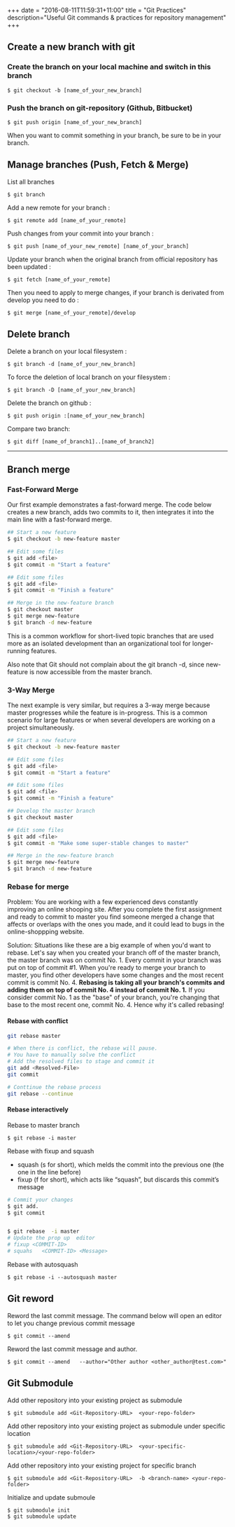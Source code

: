 +++
date = "2016-08-11T11:59:31+11:00"
title = "Git Practices"
description="Useful Git commands  & practices for repository management"
+++


## Create a new branch with git 

### Create the branch on your local machine and switch in this branch
        
    $ git checkout -b [name_of_your_new_branch]
		
### Push the branch on git-repository (Github, Bitbucket)

    $ git push origin [name_of_your_new_branch]

When you want to commit something in your branch, be sure to be in your branch.



## Manage branches (Push, Fetch & Merge)

List all branches

    $ git branch

Add a new remote for your branch :

    $ git remote add [name_of_your_remote]

Push changes from your commit into your branch :

    $ git push [name_of_your_new_remote] [name_of_your_branch]

Update your branch when the original branch from official repository has been updated :

    $ git fetch [name_of_your_remote]

Then you need to apply to merge changes, if your branch is derivated from develop you need to do :

    $ git merge [name_of_your_remote]/develop

## Delete branch    

Delete a branch on your local filesystem :

    $ git branch -d [name_of_your_new_branch]

To force the deletion of local branch on your filesystem :

    $ git branch -D [name_of_your_new_branch]

Delete the branch on github :

    $ git push origin :[name_of_your_new_branch]

Compare two branch:

    $ git diff [name_of_branch1]..[name_of_branch2]

---

## Branch merge


### Fast-Forward Merge

Our first example demonstrates a fast-forward merge. The code below creates a new branch, adds two commits to it, then integrates it into the main line with a fast-forward merge.

```bash
## Start a new feature
$ git checkout -b new-feature master

## Edit some files    
$ git add <file>
$ git commit -m "Start a feature"

## Edit some files    
$ git add <file>
$ git commit -m "Finish a feature"

## Merge in the new-feature branch    
$ git checkout master
$ git merge new-feature
$ git branch -d new-feature
```

This is a common workflow for short-lived topic branches that are used more as an isolated development than an organizational tool for longer-running features.

Also note that Git should not complain about the git branch -d, since new-feature is now accessible from the master branch.

### 3-Way Merge

The next example is very similar, but requires a 3-way merge because master progresses while the feature is in-progress. This is a common scenario for large features or when several developers are working on a project simultaneously.

```bash
## Start a new feature
$ git checkout -b new-feature master

## Edit some files
$ git add <file>
$ git commit -m "Start a feature"

## Edit some files
$ git add <file>
$ git commit -m "Finish a feature"

## Develop the master branch
$ git checkout master

## Edit some files
$ git add <file>
$ git commit -m "Make some super-stable changes to master"

## Merge in the new-feature branch
$ git merge new-feature
$ git branch -d new-feature
```

### Rebase for merge

Problem: You are working with a few experienced devs constantly improving an online shooping site. After you complete the first assignment and ready to commit to master you find someone merged a change that affects or overlaps with the ones you made, and it could lead to bugs in the online-shoppping website. 

Solution: Situations like these are a big example of when you'd want to rebase. Let's say when you created your branch off of the master branch, the master branch was on commit No. 1. Every commit in your branch was put on top of commit #1. When you're ready to merge your branch to master, you find  other developers have some changes and the most recent commit is commit No. 4. **Rebasing is taking all your branch's commits and adding them on top of commit No. 4 instead of commit No. 1.** If you consider commit No. 1 as the "base" of your branch, you're changing that base to the most recent one, commit No. 4. Hence why it's called rebasing!

#### Rebase with conflict 

```bash
git rebase master

# When there is conflict, the rebase will pause. 
# You have to manually solve the conflict
# Add the resolved files to stage and commit it
git add <Resolved-File>
git commit 

# Conttinue the rebase process
git rebase --continue
```

#### Rebase interactively

Rebase to master branch 

    $ git rebase -i master 

Rebase with fixup and squash

* squash (s for short), which melds the commit into the previous one (the one in the line before)
* fixup (f for short), which acts like “squash”, but discards this commit’s message

```bash
# Commit your changes
$ git add. 
$ git commit 


$ git rebase  -i master
# Update the prop up  editor
# fixup <COMMIT-ID>
# squahs   <COMMIT-ID> <Message>
```

Rebase with autosquash

    $ git rebase -i --autosquash master
    

## Git reword 

Reword the last commit message. The command below will open an editor to let you change previous commit message

    $ git commit --amend   

Reword the last commit message and author. 

    $ git commit --amend   --author="Other author <other_author@test.com>"


## Git Submodule

Add other repository into your existing project as submodule

    $ git submodule add <Git-Repository-URL>  <your-repo-folder>

Add other repository into your existing project as submodule under specific location 

    $ git submodule add <Git-Repository-URL>  <your-specific-location>/<your-repo-folder>

Add other repository into your existing project for specific branch

    $ git submodule add <Git-Repository-URL>  -b <branch-name> <your-repo-folder>    

Initialize and update submoule 

    $ git submodule init
    $ git submodule update 

    